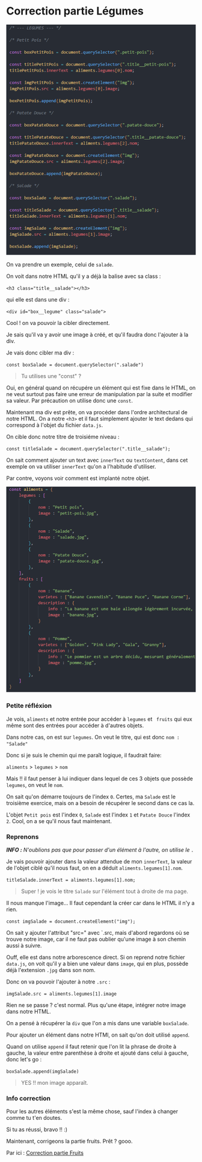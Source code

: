 # Correction partie Légumes

![Voir l'image](./assets/img/Legumes.png)

On va prendre un exemple, celui de `salade`.

On voit dans notre HTML qu'il y a déjà la balise avec sa class :

`<h3 class="title__salade"></h3>` 

qui elle est dans une div :

`<div id="box__legume" class="salade">`

Cool ! on va pouvoir la cibler directement.

Je sais qu'il va y avoir une image à créé, et qu'il faudra donc l'ajouter à la div.

Je vais donc cibler ma div :

`const boxSalade = document.querySelector(".salade")`

> Tu utilises une "const" ?

Oui, en général quand on récupére un élément qui est fixe dans le HTML, on ne veut surtout pas faire une erreur de manipulation par la suite et modifier sa valeur. Par précaution on utilise donc une `const`.

Maintenant ma div est prête, on va procéder dans l'ordre architectural de notre HTML. On a notre `<h3>` et il faut simplement ajouter le text dedans qui correspond à l'objet du fichier `data.js`.

On cible donc notre titre de troisiéme niveau :

`const titleSalade = document.querySelector(".title__salade");`

On sait comment ajouter un text avec `innerText` ou `textContent`, dans cet exemple on va utiliser `innerText` qu'on a l'habitude d'utiliser.

Par contre, voyons voir comment est implanté notre objet.

![Voir l'image](./assets/img/Objet-aliments.png)

### Petite réfléxion

Je vois, `aliments` et notre entrée pour accéder à `legumes` et ` fruits` qui eux même sont des entrées pour accéder à d'autres objets.

Dans notre cas, on est sur `legumes`. On veut le titre, qui est donc `nom : "Salade"`

Donc si je suis le chemin qui me paraît logique, il faudrait faire:

`aliments` > `legumes` > `nom`

Mais !! il faut penser à lui indiquer dans lequel de ces 3 objets que possède `legumes`, on veut le `nom`.

On sait qu'on démarre toujours de l'index `0`. Certes, ma `Salade` est le troisième exercice, mais on a besoin de récupérer le second dans ce cas la.

L'objet `Petit pois` est l'index `0`, `Salade` est l'index `1` et `Patate Douce` l'index `2`. Cool, on a se qu'il nous faut maintenant.

### Reprenons

***INFO :** N'oublions pas que pour passer d'un élément à l'autre, on utilise le `.`*

Je vais pouvoir ajouter dans la valeur attendue de mon `innerText`, la valeur de l'objet ciblé qu'il nous faut, on en a déduit `aliments.legumes[1].nom`.

`titleSalade.innerText = aliments.legumes[1].nom;`

>Super ! je vois le titre `Salade` sur l'élément tout à droite de ma page.

Il nous manque l'image... Il faut cependant la créer car dans le HTML il n'y a rien.

`const imgSalade = document.createElement("img");`

On sait y ajouter l'attribut "src=" avec `.src, mais d'abord regardons où se trouve notre image, car il ne faut pas oublier qu'une image à son chemin aussi à suivre.

Ouff, elle est dans notre arborescence direct. Si on reprend notre fichier `data.js`, on voit qu'il y a bien une valeur dans `image`, qui en plus, possède déjà l'extension `.jpg` dans son nom.

Donc on va pouvoir l'ajouter à notre `.src` :

`imgSalade.src = aliments.legumes[1].image`

Rien ne se passe ? c'est normal. Plus qu'une étape, intégrer notre image dans notre HTML.

On a pensé à récupérer la `div` que l'on a mis dans une variable `boxSalade`.

Pour ajouter un élément dans notre HTMl, on sait qu'on doit utilisé `append`.

Quand on utilise `append` il faut retenir que l'on lit la phrase de droite à gauche, la valeur entre parenthèse à droite et ajouté dans celui à gauche, donc let's go :

`boxSalade.append(imgSalade)`

>YES !! mon image apparaît.

### Info correction

Pour les autres éléments s'est la même chose, sauf l'index à changer comme tu t'en doutes.

Si tu as réussi, bravo !! :)

Maintenant, corrigeons la partie fruits. Prêt ? gooo.

Par ici : [Correction partie Fruits](./Correction-fruits.exercices01.md)

